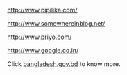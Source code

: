 http://www.pipilika.com/

http://www.somewhereinblog.net/

http://www.priyo.com/

http://www.google.co.in/

Click [bangladesh.gov.bd](http://www.bangladesh.gov.bd/) to know more.